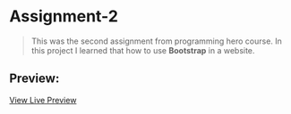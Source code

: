 # Assignment-2
> This was the second assignment from programming hero course.
In this project I learned that how to use **Bootstrap** in a website.

## Preview:

<a href="https://injamulcse15.github.io/assignment-2/assignmentTwo.html">View Live Preview</a>
